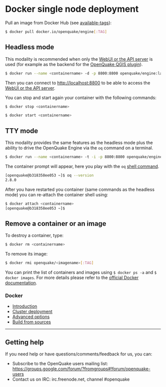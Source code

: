 # Docker single node deployment

Pull an image from Docker Hub (see [available-tags](#available-tags)):

```bash
$ docker pull docker.io/openquake/engine[:TAG]
```

## Headless mode

This modality is recommended when only the [WebUI or the API server](../running/server.md) is used (for example as the backend for the [OpenQuake QGIS plugin](https://plugins.qgis.org/plugins/svir/)).

```bash
$ docker run --name <containername> -d -p 8800:8800 openquake/engine:latest
```

Then you can connect to [http://localhost:8800](http://localhost:8800) to be able to access the [WebUI or the API server](../running/server.md).

You can stop and start again your container with the following commands:

```bash
$ docker stop <containername>
```

```bash
$ docker start <containername>
```

## TTY mode
 
This modality provides the same features as the headless mode plus the ability to drive the OpenQuake Engine via the `oq` command on a terminal.

```bash
$ docker run --name <containername> -t -i -p 8800:8800 openquake/engine:latest
```

The container prompt will appear, here you play with the `oq` [shell command](../running/unix.md).

```bash
[openquake@b318358ee053 ~]$ oq --version
2.8.0
```

After you have restarted you container (same commands as the headless mode) you can re-attach the container shell using:

```bash
$ docker attach <containername>
[openquake@b318358ee053 ~]$

```

## Remove a container or an image

To destroy a container, type:

```bash
$ docker rm <containername>
```

To remove its image:

```bash
$ docker rmi openquake/<imagename>[:TAG]
```

You can print the list of containers and images using `$ docker ps -a` and `$ docker images`. For more details please refer to the [official Docker documentation](https://docs.docker.com/engine/).

### Docker

- [Introduction](../installing/docker.md)
- [Cluster deployment](cluster.md)
- [Advanced options](advanced.md)
- [Build from sources](../../docker.md#build-openquake-docker-images)

***

## Getting help
If you need help or have questions/comments/feedback for us, you can:
  * Subscribe to the OpenQuake users mailing list: https://groups.google.com/forum/?fromgroups#!forum/openquake-users
  * Contact us on IRC: irc.freenode.net, channel #openquake
